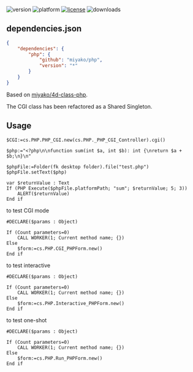 ![version](https://img.shields.io/badge/version-20%2B-E23089)
![platform](https://img.shields.io/static/v1?label=platform&message=mac-intel%20|%20mac-arm%20|%20win-64&color=blue)
[![license](https://img.shields.io/github/license/miyako/php)](LICENSE)
![downloads](https://img.shields.io/github/downloads/miyako/php/total)

## dependencies.json

```json
{
	"dependencies": {
		"php": {
			"github": "miyako/php",
			"version": "*"
		}
	}
}
```

Based on [miyako/4d-class-php](https://github.com/miyako/4d-class-php).

The CGI class has been refactored as a Shared Singleton.

## Usage

```4d
$CGI:=cs.PHP.PHP_CGI.new(cs.PHP._PHP_CGI_Controller).cgi()

$php:="<?php\n\nfunction sum(int $a, int $b): int {\nreturn $a + $b;\n}\n"

$phpFile:=Folder(fk desktop folder).file("test.php")
$phpFile.setText($php)

var $returnValue : Text
If (PHP Execute($phpFile.platformPath; "sum"; $returnValue; 5; 3))
	ALERT($returnValue)
End if
```

to test CGI mode

```4d
#DECLARE($params : Object)

If (Count parameters=0)
	CALL WORKER(1; Current method name; {})
Else 
	$form:=cs.PHP.CGI_PHPForm.new()
End if
```

to test interactive

```4d
#DECLARE($params : Object)

If (Count parameters=0)
	CALL WORKER(1; Current method name; {})
Else 
	$form:=cs.PHP.Interactive_PHPForm.new()
End if
```

to test one-shot

```4d
#DECLARE($params : Object)

If (Count parameters=0)
	CALL WORKER(1; Current method name; {})
Else 
	$form:=cs.PHP.Run_PHPForm.new()
End if 
```
